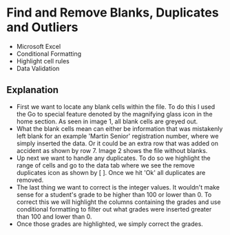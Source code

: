 # Find and Remove Blanks, Duplicates and Outliers
* Microsoft Excel
* Conditional Formatting
* Highlight cell rules
* Data Validation

## Explanation 
* First we want to locate any blank cells within the file. To do this I used the Go to special feature denoted by the magnifying glass icon in the home section. As seen in image 1, all blank cells are greyed out.
* What the blank cells mean can either be information that was mistakenly left blank for an example 'Martin Senior' registration number, where we simply inserted the data. Or it could be an extra row that was added on accident as shown by row 7. Image 2 shows the file without blanks.
* Up next we want to handle any duplicates. To do so we highlight the range of cells and go to the data tab where we see the remove duplicates icon as shown by [ ]. Once we hit 'Ok' all duplicates are removed.
* The last thing we want to correct is the integer values. It wouldn't make sense for a student's grade to be higher than 100 or lower than 0. To correct this we will highlight the columns containing the grades and use conditional formatting to filter out what grades were inserted greater than 100 and lower than 0.
* Once those grades are highlighted, we simply correct the grades.
